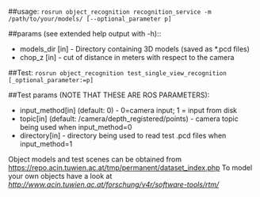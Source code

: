 ##usage:
`rosrun object_recognition recognition_service -m /path/to/your/models/ [--optional_parameter p]`

##params (see extended help output with -h)::
*	models\_dir [in] - Directory containing 3D models (saved as *.pcd files)
*	chop\_z [in] - cut of distance in meters with respect to the camera
	
##Test:
`rosrun object_recognition test_single_view_recognition [_optional_parameter:=p]` 

##Test params (NOTE THAT THESE ARE ROS PARAMETERS):
*  input\_method[in] (default: 0) - 0=camera input; 1 = input from disk
*  topic[in] (default: /camera/depth\_registered/points) - camera topic being used when input\_method=0
*  directory[in] - directory being used to read test .pcd files when input\_method=1
   

Object models and test scenes can be obtained from https://repo.acin.tuwien.ac.at/tmp/permanent/dataset_index.php
To model your own objects have a look at *http://www.acin.tuwien.ac.at/forschung/v4r/software-tools/rtm/*
